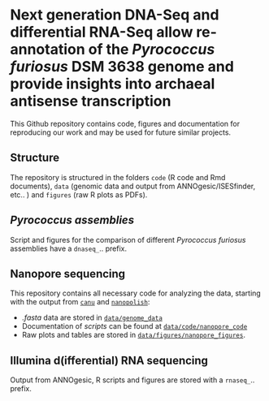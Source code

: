 # Next generation DNA-Seq and differential RNA-Seq allow re-annotation of the *Pyrococcus furiosus* DSM 3638 genome and provide insights into archaeal antisense transcription  

This Github repository contains code, figures and documentation for reproducing our work and may be used for future similar projects.  

## Structure  
The repository is structured in the folders `code` (R code and Rmd documents), `data` (genomic data and output from ANNOgesic/ISESfinder, etc.. ) and `figures` (raw R plots as PDFs).    


## *Pyrococcus assemblies*   
Script and figures for the comparison of different *Pyrococcus furiosus* assemblies have a `dnaseq_`.. prefix.  

## Nanopore sequencing  
This repository contains all necessary code for analyzing the data, starting with the output from <a target="_blank" href = "https://canu.readthedocs.io/en/latest/">`canu`</a> and <a target ="_blank" href = "https://nanopolish.readthedocs.io/en/latest/">`nanopolish`</a>:  
- *.fasta* data are stored in <a target="_blank" href = "https://github.com/felixgrunberger/pyrococcus_annotation/tree/master/data/genome_data">`data/genome_data`</a>  
- Documentation of *scripts* can be found at <a target="_blank" href= "https://github.com/felixgrunberger/pyrococcus_annotation/tree/master/code/nanopore_code">`data/code/nanopore_code`</a>  
- Raw plots and tables are stored in <a target="_blank" href = "https://github.com/felixgrunberger/pyrococcus_annotation/tree/master/figures/nanopore_figures">`data/figures/nanopore_figures`</a>.  

## Illumina d(ifferential) RNA sequencing  
Output from ANNOgesic, R scripts and figures are stored with a `rnaseq_`.. prefix.  



